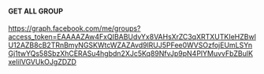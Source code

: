 #### GET ALL GROUP
https://graph.facebook.com/me/groups?access_token=EAAAAZAw4FxQIBABUdvYx8VAHsXrZC3qXRTXUTKIeHZBwlU12AZB8cB2TRnBmyNGSKWtcWZAZAvd9lRUJ5PFee0WVSOzfojEUmLSYnGj1twYQs58SbzXhCERASu4hgbdn2XJc5Kq89NfvJp9pN4PlYMuvvFbZBulKxeIilVGVUkOJgZDZD


